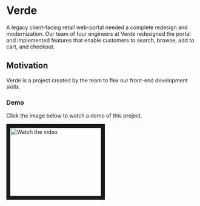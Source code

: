 # Verde

A legacy client-facing retail web-portal needed a complete redesign and modernization. Our team of four engineers at Verde redesigned the portal and implemented features that enable customers to search, browse, add to cart, and checkout.

## Motivation

Verde is a project created by the team to flex our front-end development skills.

### Demo

Click the image below to watch a demo of this project.


<a href="https://www.youtube.com/watch?v=jq3L86EbDJM" target="_blank">
 <img src="http://img.youtube.com/vi/jq3L86EbDJM/mqdefault.jpg" alt="Watch the video" width="240" height="180" border="10" />
</a>
